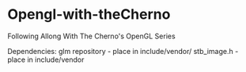 # Opengl-with-theCherno
Following Allong With The Cherno's OpenGL Series

Dependencies:
glm repository - place in include/vendor/
stb_image.h - place in include/vendor
